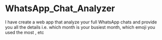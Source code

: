 # WhatsApp_Chat_Analyzer
I have create a web app that analyze your full WhatsApp chats and provide you all the details i.e. which month is your busiest month, which emoji you used the most , etc
